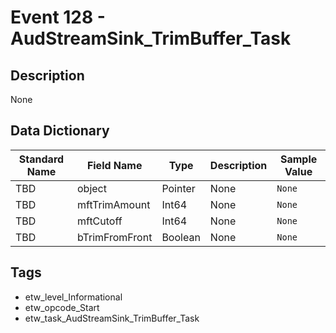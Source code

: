 # Event 128 - AudStreamSink_TrimBuffer_Task

## Description
None

## Data Dictionary
|Standard Name|Field Name|Type|Description|Sample Value|
|---|---|---|---|---|
|TBD|object|Pointer|None|`None`|
|TBD|mftTrimAmount|Int64|None|`None`|
|TBD|mftCutoff|Int64|None|`None`|
|TBD|bTrimFromFront|Boolean|None|`None`|

## Tags
* etw_level_Informational
* etw_opcode_Start
* etw_task_AudStreamSink_TrimBuffer_Task